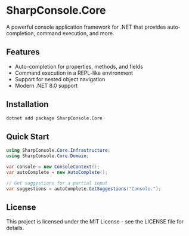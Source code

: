 # SharpConsole.Core

A powerful console application framework for .NET that provides auto-completion, command execution, and more.

## Features

- Auto-completion for properties, methods, and fields
- Command execution in a REPL-like environment
- Support for nested object navigation
- Modern .NET 8.0 support

## Installation

```bash
dotnet add package SharpConsole.Core
```

## Quick Start

```csharp
using SharpConsole.Core.Infrastructure;
using SharpConsole.Core.Domain;

var console = new ConsoleContext();
var autoComplete = new AutoComplete();

// Get suggestions for a partial input
var suggestions = autoComplete.GetSuggestions("Console.");
```

## License

This project is licensed under the MIT License - see the LICENSE file for details.
